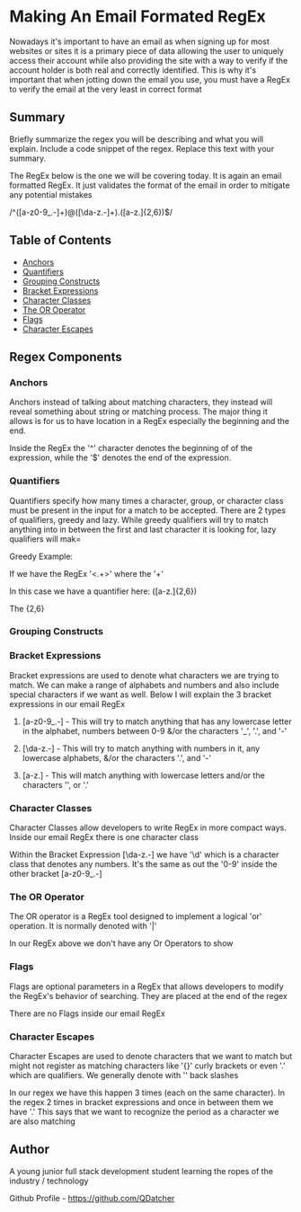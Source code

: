 # Making An Email Formated RegEx

Nowadays it's important to have an email as when signing up for most websites or sites it is a primary piece of data allowing the user to uniquely access their account while also providing the site with a way to verify if the account holder is both real and correctly identified. This is why it's important that when jotting down the email you use, you must have a RegEx to verify the email at the very least in correct format

## Summary

Briefly summarize the regex you will be describing and what you will explain. Include a code snippet of the regex. Replace this text with your summary.

The RegEx below is the one we will be covering today. It is again an email formatted RegEx. It just validates the format of the email in order to mitigate any potential mistakes

/^([a-z0-9_\.-]+)@([\da-z\.-]+)\.([a-z\.]{2,6})$/

## Table of Contents

- [Anchors](#anchors)
- [Quantifiers](#quantifiers)
- [Grouping Constructs](#grouping-constructs)
- [Bracket Expressions](#bracket-expressions)
- [Character Classes](#character-classes)
- [The OR Operator](#the-or-operator)
- [Flags](#flags)
- [Character Escapes](#character-escapes)

## Regex Components

### Anchors
Anchors instead of talking about matching characters, they instead will reveal something about string or matching process. The major thing it allows is for us to have location in a RegEx especially the beginning and the end.

Inside the RegEx the '^' character denotes the beginning of of the expression, while the '$' denotes the end of the expression.

### Quantifiers
Quantifiers specify how many times a character, group, or character class must be present in the input for a match to be accepted. There are 2 types of qualifiers, greedy and lazy. While greedy qualifiers will try to match anything into in between the first and last character it is looking for, lazy qualifiers will mak=

Greedy Example:

If we have the RegEx '<.+>' where the '+'

In this case we have a quantifier here: ([a-z\.]{2,6})

The {2,6} 


### Grouping Constructs

### Bracket Expressions
Bracket expressions are used to denote what characters we are trying to match. We can make a range of alphabets and numbers and also include special characters if we want as well. Below I will explain the 3 bracket expressions in our email RegEx

1. [a-z0-9_\.-] - This will try to match anything that has any lowercase letter in the alphabet, numbers between 0-9 &/or the characters '_', '.', and '-'

2. [\da-z\.-] - This will try to match anything with numbers in it, any lowercase alphabets, &/or the characters  '.', and  '-'

3. [a-z\.] - This will match anything with lowercase letters and/or the characters '\', or  '.'



### Character Classes
Character Classes allow developers to write RegEx in more compact ways. Inside our email RegEx there is one character class

Within the Bracket Expression [\da-z\.-] we have '\d' which is a character class that denotes any numbers. It's the same as out the '0-9' inside the other bracket [a-z0-9_\.-]

### The OR Operator
The OR operator is a RegEx tool designed to implement a logical 'or' operation. It is normally denoted with '|'

In our RegEx above we don't have any Or Operators to show

### Flags
Flags are  optional parameters in a RegEx that allows developers to modify the RegEx's behavior of searching. They are placed at the end of the regex

There are no Flags inside our email RegEx

### Character Escapes
Character Escapes are used to denote characters that we want to match but might not register as matching characters like '{}' curly brackets or even '.' which are qualifiers. We generally  denote with '\' back slashes

In our regex we have this happen 3 times (each on the same character). In the regex 2 times in bracket expressions and once in between them we have '\.' This says that we want to recognize the period as a character we are also matching

## Author

A young junior full stack development student learning the ropes of the industry / technology

Github Profile - https://github.com/QDatcher
